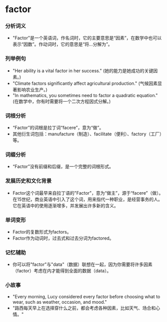 # factor

### 分析词义

  

*   "Factor"是一个英语词，作名词时，它的主要意思是“因素”，在数学中也可以表示“因数”。作动词时，它的意思是“将…分解为”。

  

### 列举例句

  

*   "Her ability is a vital factor in her success." (她的能力是她成功的关键因素。)
*   "Climate factors significantly affect agricultural production." (气候因素显著影响农业生产。)
*   "In mathematics, you sometimes need to factor a quadratic equation." (在数学中，你有时需要将一个二次方程因式分解。)

  

### 词根分析

  

*   “Factor”的词根是拉丁词“facere”，意为“做”。
*   其他衍生词包括：manufacture（制造）、facilitate（便利）、factory（工厂）等。

  

### 词缀分析

  

*   “Factor”没有前缀和后缀，是一个完整的词根形式。

  

### 发展历史和文化背景

  

*   Factor这个词最早来自拉丁语的"Factor"，意为“做主”，源于“facere”（做）。在15世纪，商业英语中引入了这个词，用来指代一种职业，是经营事务的人。它在英语中的使用逐渐增多，并发展出许多新的含义。

  

### 单词变形

  

*   Factor的复数形式为factors。
*   Factor作为动词时，过去式和过去分词为factored。

  

### 记忆辅助

  

*   你可以将"factor"与"data"（数据）联想在一起，因为你需要将许多因素（factor）考虑在内才能得到全面的数据（data）。

  

### 小故事

  

*   "Every morning, Lucy considered every factor before choosing what to wear, such as weather, occasion, and mood."
*   "路西每天早上在选择穿什么之前，都会考虑各种因素，比如天气、场合和心情。"
